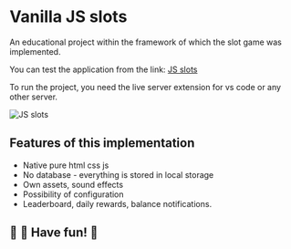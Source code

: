 # Vanilla JS slots

An educational project within the framework of which the slot game was implemented.

You can test the application from the link: [JS slots](https://neketli.github.io/js-slots/)

To run the project, you need the live server extension for vs code or any other server.

![JS slots](https://i.ibb.co/SsBzk7q/preview.gif)

## Features of this implementation

- Native pure html css js
- No database - everything is stored in local storage
- Own assets, sound effects
- Possibility of configuration
- Leaderboard, daily rewards, balance notifications.

## 🎰 🌟 Have fun! 💫
